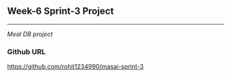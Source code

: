 
## Week-6 Sprint-3 Project

---

_Meal DB project_

### Github URL

https://github.com/rohit1234990/masai-sprint-3
